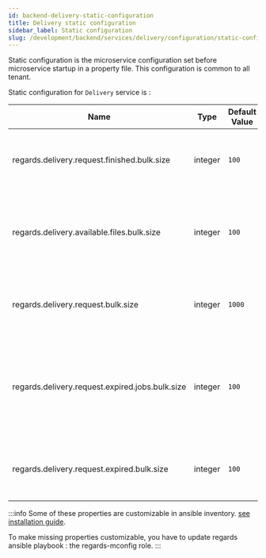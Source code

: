 ```yaml
---
id: backend-delivery-static-configuration
title: Delivery static configuration
sidebar_label: Static configuration
slug: /development/backend/services/delivery/configuration/static-configuration
---
```


Static configuration is the microservice configuration set before microservice startup in a property file.
This configuration is common to all tenant.

Static configuration for `Delivery` service is : 

| Name                                            | Type    | Default Value | Description                                                                           |
| ----------------------------------------------- | ------- | ------------- | ------------------------------------------------------------------------------------- |
| regards.delivery.request.finished.bulk.size     | integer | `100`         | Max ended delivery requested in request deletion scheduler                            |
| regards.delivery.available.files.bulk.size      | integer | `100`         | Page size (in database) of the getting available files request                        |
| regards.delivery.request.bulk.size              | integer | `1000`        | Max bulk size of input delivery request handler                                       |
| regards.delivery.request.expired.jobs.bulk.size | integer | `100`         | Max number of jobs to stop at once if several delivery request have timeout (expired) |
| regards.delivery.request.expired.bulk.size      | integer | `100`         | Max number of expired requests to stop at once                                        |


:::info
Some of these properties are customizable in ansible inventory. [see installation guide](../../../../setup/swarm/advanced/swarm-optimizations.md#dataprovider-optimization).

To make missing properties customizable, you have to update regards ansible playbook : the regards-mconfig role.
:::